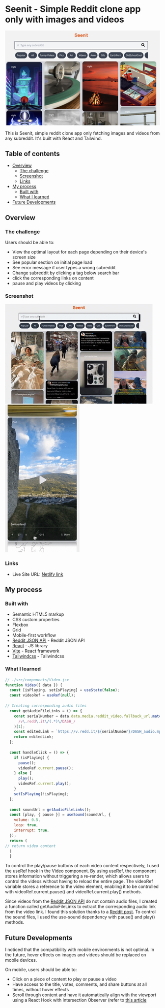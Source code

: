 # Seenit - Simple Reddit clone app only with images and videos

![thumbnail](public/screenshot.png)

This is Seenit, simple reddit clone app only fetching images and videos from any subreddit. It's built with React and Tailwind.

## Table of contents

- [Overview](#overview)
  - [The challenge](#the-challenge)
  - [Screenshot](#screenshot)
  - [Links](#links)
- [My process](#my-process)
  - [Built with](#built-with)
  - [What I learned](#what-i-learned)
- [Future Developments](#future-developments)

## Overview

### The challenge

Users should be able to:

- View the optimal layout for each page depending on their device's screen size
- See popular section on initial page load
- See error message if user types a wrong subreddit
- Change subreddit by clicking a tag below search bar
- click the corresponding links on content
- pause and play videos by clicking

### Screenshot

![thumbnail-1](public/thumbnail-1.gif)
![thumbnail-2](public/thumbnail-2.gif)

### Links

- Live Site URL: [Netlify link](https://seenit-reddit-clone.netlify.app)

## My process

### Built with

- Semantic HTML5 markup
- CSS custom properties
- Flexbox
- Grid
- Mobile-first workflow
- [Reddit JSON API](https://github.com/reddit-archive/reddit/wiki/JSON) - Reddit JSON API
- [React](https://reactjs.org/) - JS library
- [Vite](https://nextjs.org/) - React framework
- [Tailwindcss](https://tailwindcss.com) - Tailwindcss

### What I learned

```javascript
// ./src/components/Video.jsx
function Video({ data }) {
  const [isPlaying, setIsPlaying] = useState(false);
  const videoRef = useRef(null);

// Creating corresponding audio files
  const getAudioFileLinks = () => {
    const serialNumber = data.data.media.reddit_video.fallback_url.match(
      /v\.redd\.it\/(.*)\/DASH_/
    )[1];
    const editedLink = `https://v.redd.it/${serialNumber}/DASH_audio.mp4`;
    return editedLink;
  };

  const handleClick = () => {
    if (isPlaying) {
      pause();
      videoRef.current.pause();
    } else {
      play();
      videoRef.current.play();
    }
    setIsPlaying(!isPlaying);
  };

  const soundUrl = getAudioFileLinks();
  const [play, { pause }] = useSound(soundUrl, {
    volume: 0.5,
    loop: true,
    interrupt: true,
  });
  return (
// return video content
  )
  }
```

To control the play/pause buttons of each video content respectively, I used the useRef hook in the Video component. By using useRef, the component stores information without triggering a re-render, which allows users to control the videos without having to reload the entire page. The videoRef variable stores a reference to the video element, enabling it to be controlled with videoRef.current.pause() and videoRef.current.play() methods.

Since videos from the [Reddit JSON API](https://github.com/reddit-archive/reddit/wiki/JSON#data-structures) do not contain audio files, I created a function called getAudioFileLinks to extract the corresponding audio link from the video link. I found this solution thanks to a [Reddit post](https://www.reddit.com/r/redditdev/comments/ihgmv5/getting_audio_from_reddit_video/). To control the sound files, I used the use-sound dependency with pause() and play() methods.

## Future Developments

I noticed that the compatibility with mobile environments is not optimal. In the future, hover effects on images and videos should be replaced on mobile devices.

On mobile, users should be able to:

- Click on a piece of content to play or pause a video
- Have access to the title, votes, comments, and share buttons at all times, without hover effects
- Scroll through content and have it automatically align with the viewport using a React Hook with Intersection Observer (refer to [this article](https://blog.logrocket.com/build-custom-tiktok-autoplay-react-hook-intersection-observer/)
